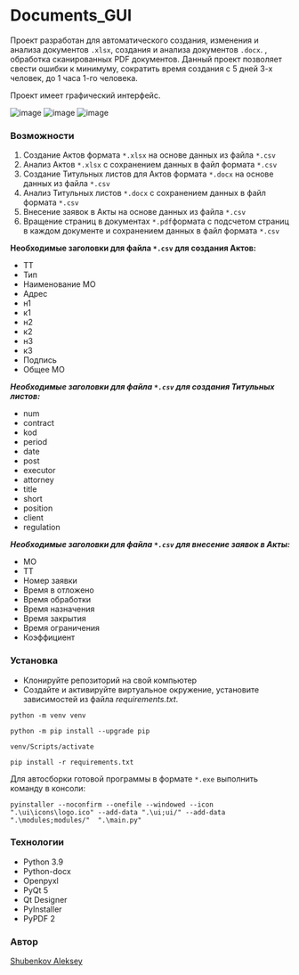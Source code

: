 # **Documents_GUI**

Проект разработан для автоматического создания, изменения и анализа документов `.xlsx`,  создания и анализа документов `.docx`. , обработка сканированных PDF документов. Данный проект позволяет свести ошибки к минимуму, сократить время создания с 5 дней 3-х человек, до 1 часа 1-го человека.

Проект имеет графический интерфейс.

![image](https://github.com/user-attachments/assets/f057d525-8c56-4075-86bd-55a7aa715661) 
![image](https://github.com/user-attachments/assets/d5ab067f-4d9c-425f-8c35-febb0a0ec337)
![image](https://github.com/user-attachments/assets/0cb62de6-aa28-4233-ad1b-16f124b47546)



### Возможности
1. Создание Актов формата `*.xlsx` на основе данных из файла `*.csv`
2. Анализ Актов `*.xlsx` с сохранением данных в файл формата `*.csv`
3. Создание Титульных листов для Актов формата  `*.docx` на основе данных из файла `*.csv`
4. Анализ Титульных листов `*.docx` с сохранением данных в файл формата `*.csv`
5. Внесение заявок в Акты на основе данных из файла `*.csv`
6. Вращение страниц в документах `*.pdf`формата с подсчетом страниц в каждом документе и сохранением данных в файл формата `*.csv`

**Необходимые заголовки для файла `*.csv` для создания Актов:**
 - ТТ
 - Тип
 - Наименование МО
 - Адрес
 - н1
 - к1
 - н2
 - к2
 - н3
 - к3
 - Подпись
 - Общее МО

***Необходимые заголовки для файла `*.csv` для создания Титульных листов:***
 - num
 - contract
 - kod
 - period
 - date
 - post
 - executor
 - attorney
 - title
 - short
 - position
 - client
 - regulation

***Необходимые заголовки для файла `*.csv` для внесение заявок в Акты:***
 - МО
 - ТТ
 - Номер заявки
 - Время в отложено
 - Время обработки
 - Время назначения
 - Время закрытия
 - Время ограничения
 - Коэффициент

### Установка

- Клонируйте репозиторий на свой компьютер
- Создайте и активируйте виртуальное окружение, установите зависимостей из файла  _requirements.txt_.
```
python -m venv venv
```

```
python -m pip install --upgrade pip
```

```
venv/Scripts/activate
```

```
pip install -r requirements.txt
```
Для автосборки готовой программы в формате `*.exe` выполнить команду в консоли:
```
pyinstaller --noconfirm --onefile --windowed --icon ".\ui\icons\logo.ico" --add-data ".\ui;ui/" --add-data ".\modules;modules/"  ".\main.py"
```
### Технологии
 - Python 3.9
 - Python-docx
 - Openpyxl
 - PyQt 5
 - Qt Designer
 - PyInstaller
 - PyPDF 2
 
### Автор
[Shubenkov Aleksey](https://github.com/In-Quatro)
